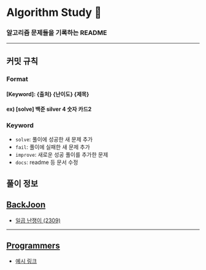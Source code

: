 # Algorithm Study 📝
### 알고리즘 문제들을 기록하는 README
***
## 커밋 규칙
### Format

#### [Keyword]: {출처} {난이도} {제목}
**ex) [solve] 백준 silver 4 숫자 카드2**

### Keyword
- `solve`: 풀이에 성공한 새 문제 추가
- `fail`: 풀이에 실패한 새 문제 추가
- `improve`: 새로운 성공 풀이를 추가한 문제
- `docs`: readme 등 문서 수정

## 풀이 정보
## [BackJoon](https://www.acmicpc.net)
* [일곱 난쟁이 (2309)](https://github.com/almond0115/Algorithm-CodingTest/blob/main/BackJoon/2309/README.md)

*** 
## [Programmers]()
* [예시 링크]()